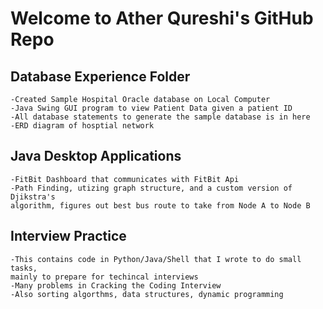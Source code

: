 # Welcome to Ather Qureshi's GitHub Repo

## Database Experience Folder
    -Created Sample Hospital Oracle database on Local Computer
    -Java Swing GUI program to view Patient Data given a patient ID
	-All database statements to generate the sample database is in here
	-ERD diagram of hosptial network

## Java Desktop Applications
    -FitBit Dashboard that communicates with FitBit Api 
    -Path Finding, utizing graph structure, and a custom version of Djikstra's
    algorithm, figures out best bus route to take from Node A to Node B

## Interview Practice
    -This contains code in Python/Java/Shell that I wrote to do small tasks, 
    mainly to prepare for techincal interviews
    -Many problems in Cracking the Coding Interview
    -Also sorting algorthms, data structures, dynamic programming

